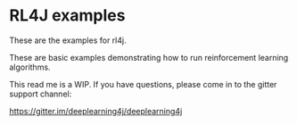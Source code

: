 # RL4J examples

These are the examples for rl4j. 

These are basic examples demonstrating how to run reinforcement learning algorithms. 

This read me is a WIP. If you have questions, please come in to the gitter support channel:

https://gitter.im/deeplearning4j/deeplearning4j
